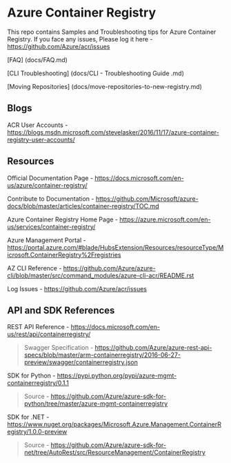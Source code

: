 # Azure Container Registry

This repo contains Samples and Troubleshooting tips for Azure Container Registry. If you face any issues, Please log it here -  https://github.com/Azure/acr/issues

[FAQ] (docs/FAQ.md)

[CLI Troubleshooting] (docs/CLI - Troubleshooting Guide .md)

[Moving Repositories] (docs/move-repositories-to-new-registry.md)

## Blogs
ACR User Accounts - https://blogs.msdn.microsoft.com/stevelasker/2016/11/17/azure-container-registry-user-accounts/


## Resources

Official Documentation Page - https://docs.microsoft.com/en-us/azure/container-registry/

Contribute to Documentation - https://github.com/Microsoft/azure-docs/blob/master/articles/container-registry/TOC.md

Azure Container Registry Home Page - https://azure.microsoft.com/en-us/services/container-registry/

Azure Management Portal - https://portal.azure.com/#blade/HubsExtension/Resources/resourceType/Microsoft.ContainerRegistry%2Fregistries

AZ CLI Reference - https://github.com/Azure/azure-cli/blob/master/src/command_modules/azure-cli-acr/README.rst

Log Issues - https://github.com/Azure/acr/issues

## API and SDK References

REST API Reference -  https://docs.microsoft.com/en-us/rest/api/containerregistry/
> Swagger Specification - https://github.com/Azure/azure-rest-api-specs/blob/master/arm-containerregistry/2016-06-27-preview/swagger/containerregistry.json

SDK for Python - https://pypi.python.org/pypi/azure-mgmt-containerregistry/0.1.1
> Source - https://github.com/Azure/azure-sdk-for-python/tree/master/azure-mgmt-containerregistry

SDK for .NET - https://www.nuget.org/packages/Microsoft.Azure.Management.ContainerRegistry/1.0.0-preview
> Source - https://github.com/Azure/azure-sdk-for-net/tree/AutoRest/src/ResourceManagement/ContainerRegistry
